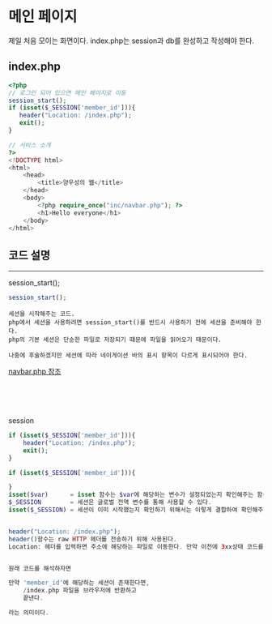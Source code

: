 # 메인 페이지

제일 처음 모이는 화면이다. index.php는 session과 db를 완성하고 작성해야 한다.

## index.php
```php 
<?php
// 로그인 되어 있으면 메인 페이지로 이동
session_start();
if (isset($_SESSION['member_id'])){
   header("Location: /index.php");
   exit();
}

// 서비스 소개
?>
<!DOCTYPE html>
<html>
    <head>
        <title>양우성의 웹</title>
    </head>
    <body>
        <?php require_once("inc/navbar.php"); ?>
        <h1>Hello everyone</h1>
    </body>
</html>
```

## 코드 설명
---
session_start();
```php
session_start();
```
```
세션을 시작해주는 코드.
php에서 세션을 사용하려면 session_start()를 반드시 사용하기 전에 세션을 준비해야 한다. 
php의 기본 세션은 단순한 파일로 저장되기 떄문에 파일을 읽어오기 때문이다.

나중에 후술하겠지만 세션에 따라 네이게이션 바의 표시 항목이 다르게 표시되어야 한다.
```
[navbar.php 참조](https://github.com/yws-318/Penetration-Testing/blob/main/Master%20Plan/Week%202/Web/%EB%84%A4%EB%B9%84%EA%B2%8C%EC%9D%B4%EC%85%98%20%EB%B0%94.md)

</br>
</br>
</br>

session
```php
if (isset($_SESSION['member_id'])){
    header("Location: /index.php");
    exit();
}
```
```php 
if (isset($_SESSION['member_id'])){

}
isset($var)      = isset 함수는 $var에 해당하는 변수가 설정되었는지 확인해주는 함수이다.
$_SESSION        = 세션은 글로벌 전역 변수를 통해 사용할 수 있다. 
isset($_SESSION) = 세션이 이미 시작했는지 확인하기 위해서는 이렇게 결합하여 확인해주면 된다. 세션이 시작해야만 $_SESSION 변수가 생기기 떄문이다.


header("Location: /index.php");
header()함수는 raw HTTP 헤더를 전송하기 위해 사용된다.
Location: 헤더를 입력하면 주소에 해당하는 파일로 이동한다. 만약 이전에 3xx상태 코드를 설정하지 않았다면 REDIERCT (302) 상태 코드를 브라우저에 반환합니다.


원래 코드를 해석하자면 

만약 'member_id'에 해당하는 세션이 존재한다면, 
    /index.php 파일을 브라우저에 반환하고
    끝낸다.

라는 의미이다. 
```
</br>
</br>
</br>







